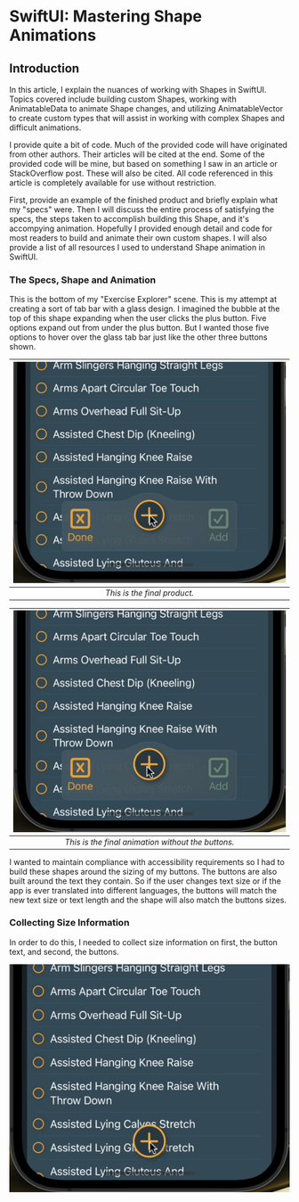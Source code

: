 # SwiftUI: Mastering Shape Animations
## Introduction

In this article, I explain the nuances of working with Shapes in SwiftUI. Topics covered include building custom Shapes, working with AnimatableData to animate Shape changes, and utilizing AnimatableVector to create custom types that will assist in working with complex Shapes and difficult animations.

I provide quite a bit of code. Much of the provided code will have originated from other authors. Their articles will be cited at the end. Some of the provided code will be mine, but based on something I saw in an article or StackOverflow post. These will also be cited. All code referenced in this article is completely available for use without restriction.

First, provide an example of the finished product and briefly explain what my "specs" were. Then I will discuss the entire process of satisfying the specs, the steps taken to accomplish building this Shape, and it's accompying animation. Hopefully I provided enough detail and code for most readers to build and animate their own custom shapes. I will also provide a list of all resources I used to understand Shape animation in SwiftUI.

### The Specs, Shape and Animation
This is the bottom of my "Exercise Explorer" scene. This is my attempt at creating a sort of tab bar with a glass design. I imagined the bubble at the top of this shape expanding when the user clicks the plus button. Five options expand out from under the plus button. But I wanted those five options to hover over the glass tab bar just like the other three buttons shown.

| ![](https://github.com/lostmym0j0/SwiftUI-Mastering-Shape-Animations/blob/main/Media/Final%20Product%20Slowed.gif) |
|:--:| 
| *This is the final product.* |

| ![](https://github.com/lostmym0j0/SwiftUI-Mastering-Shape-Animations/blob/main/Media/Final%20Product%20(-buttons)%20Slowed.gif) |
|:--:|
| *This is the final animation without the buttons.* |

I wanted to maintain compliance with accessibility requirements so I had to build these shapes around the sizing of my buttons. The buttons are also built around the text they contain. So if the user changes text size or if the app is ever translated into different languages, the buttons will match the new text size or text length and the shape will also match the buttons sizes.

### Collecting Size Information

In order to do this, I needed to collect size information on first, the button text, and second, the buttons.

![](https://github.com/lostmym0j0/SwiftUI-Mastering-Shape-Animations/blob/main/Media/Just%20The%20Buttons.gif)

